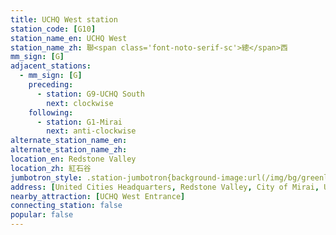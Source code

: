 ```yaml
---
title: UCHQ West station
station_code: [G10]
station_name_en: UCHQ West
station_name_zh: 聯<span class='font-noto-serif-sc'>總</span>西
mm_sign: [G]
adjacent_stations:
  - mm_sign: [G]
    preceding:
      - station: G9-UCHQ South
        next: clockwise
    following:
      - station: G1-Mirai
        next: anti-clockwise
alternate_station_name_en: 
alternate_station_name_zh: 
location_en: Redstone Valley
location_zh: 紅石谷
jumbotron_style: .station-jumbotron{background-image:url(/img/bg/greenline.png);background-repeat:no-repeat;background-size:100% 10px;background-position:0 130px}
address: [United Cities Headquarters, Redstone Valley, City of Mirai, United Cities]
nearby_attraction: [UCHQ West Entrance]
connecting_station: false
popular: false
---
```


